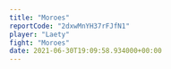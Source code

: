 ```yaml
---
title: "Moroes"
reportCode: "2dxwMnYH37rFJfN1"
player: "Laety"
fight: "Moroes"
date: 2021-06-30T19:09:58.934000+00:00
---
```


